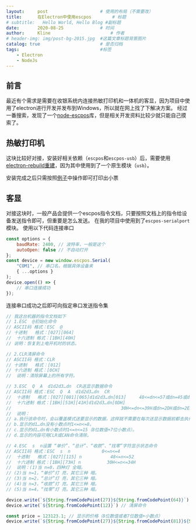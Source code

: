 ```yaml
---
layout:     post   				    # 使用的布局（不需要改）
title:      在Electron中使用escpos		  # 标题 
# subtitle:   Hello World, Hello Blog #副标题
date:       2020-08-25 				# 时间
author:     Kline 						# 作者
# header-img: img/post-bg-2015.jpg 	#这篇文章标题背景图片
catalog: true 						# 是否归档
tags:								#标签
    - Electron
    - NodeJs
---
```


## 前言
最近有个需求是需要在收银系统内连接热敏打印机和一体机的客显，因为项目中使用了electron进行开发并发布到Windows，所以就在网上找了下解决方案。
经过一番搜索，发现了一个[node-escpos](https://github.com/song940/node-escpos)库，但是相关开发资料比较少就只能自己摸索了。

## 热敏打印机
这块比较好对接，安装好相关依赖（```escpos```和```escpos-usb```）后，需要使用[electron-rebuild重建](https://github.com/electron/electron-rebuild#how-does-it-work)，因为其中使用到了一个原生模块（```usb```）。

安装完成之后只需按照[例子](https://github.com/song940/node-escpos#example)中操作即可打印出小票

## 客显
对接这块时，一般产品会提供一个escpos指令文档，只要按照文档上的指令给设备发送指令即可，但重要是怎么发送。
在我的项目中使用到了```escpos-serialport```模块。
使用以下代码连接串口
```javascript
const options = {
    baudRate: 2400, // 波特率，一般是这个
    autoOpen: false // 不自动打开
};
const device = new window.escpos.Serial(
    "COM1", // 串口名，根据具体设备来
    { ...options }
);
device.open(() => {
    // 串口连接成功
});
```
连接串口成功之后即可向指定串口发送指令集
```javascript
// 我这台机器的指令文档如下
// 1.ESC  @初始化命令
// ASCII码 格式：ESC  @
// 十进制   格式：[027][064]
// 	十六进制 格式：[1BH][40H]
// 说明：恢复到上电开机时的状态。

// 2.CLR清屏命令
// ASCII码 格式：CLR
// 十进制   格式：[012]
// 十六进制 格式：[0CH]
// 	说明：清除屏幕上的所有字符。

// 3.ESC  Q  A  d1d2d3…dn  CR送显示数据命令
// ASCII码 格式：ESC  Q  A  d1d2d3…dn  CR
// 	十进制   格式：[027][081][065]d1d2d3…dn[013]     48<=dn<=57或dn=45或dn=46
// 	十六进制 格式：[1BH][51H][41H]d1d2d3…dn[0DH]
//                                          30H<=dn<=39H或dn=2DH或dn=2EH
// 	说明：
// a.执行该命令时，会以覆盖模式送要显示的数据，这样就不需要在每次送显示数据前都去执行CAN清除光标行命令了。
// b.显示的d1…dn没有小数点时1<=n<=8。
// c.显示的d1…dn有小数点时1<=n<=15（8位数值+7位小数点）。
// d.显示的内容可用CLR或CAN命令清除。

// 4.ESC  s  n设置 “单价”、“总计”、“收款”、“找零”字符显示状态命令
// ASCII码 格式：ESC  s  n            0<=n<=4
// 	十进制   格式：[027][115] n           48<=n<=52
// 	十六进制 格式：[1BH][73H] n          30H<=n<=34H
// 	说明：(1)当 n=0，四种灯 全暗。
// (2)当 n=1，“单价”灯 亮，其它三种 暗。
// (3)当 n=2，“总计”灯 亮，其它三种 暗。
// (4)当 n=3，“收款”灯 亮。其它三种 暗。
// (5)当 n=4，“找零”灯 亮。其它三种 暗。

device.write(`${String.fromCodePoint(27)}${String.fromCodePoint(64)}`) // 初始化命令，这里需要用到fromCodePoint
device.write(`${String.fromCodePoint(12)}`) // 清屏命令

const price = 123123.1; // 显示的价格（8位数值或者7位数值+小数点）
device.write(`${String.fromCodePoint(27)}${String.fromCodePoint(81)}${String.fromCodePoint(65)}${price}${String.fromCodePoint(13)}`) // 设置价格
```